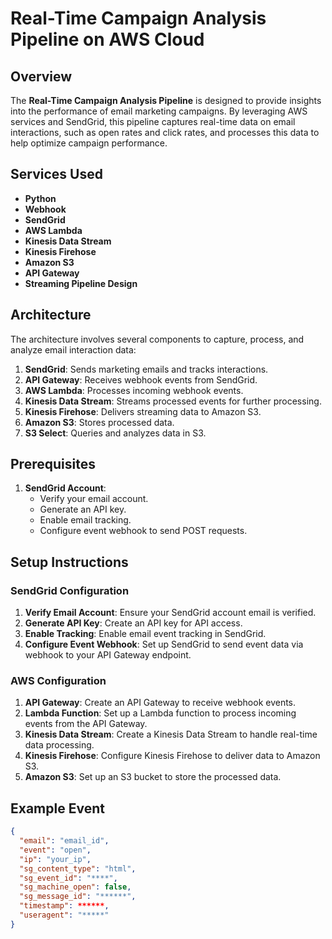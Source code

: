 # Real-Time Campaign Analysis Pipeline on AWS Cloud

## Overview

The **Real-Time Campaign Analysis Pipeline** is designed to provide insights into the performance of email marketing campaigns. By leveraging AWS services and SendGrid, this pipeline captures real-time data on email interactions, such as open rates and click rates, and processes this data to help optimize campaign performance.

## Services Used

- **Python**
- **Webhook**
- **SendGrid**
- **AWS Lambda**
- **Kinesis Data Stream**
- **Kinesis Firehose**
- **Amazon S3**
- **API Gateway**
- **Streaming Pipeline Design**

## Architecture

The architecture involves several components to capture, process, and analyze email interaction data:

1. **SendGrid**: Sends marketing emails and tracks interactions.
2. **API Gateway**: Receives webhook events from SendGrid.
3. **AWS Lambda**: Processes incoming webhook events.
4. **Kinesis Data Stream**: Streams processed events for further processing.
5. **Kinesis Firehose**: Delivers streaming data to Amazon S3.
6. **Amazon S3**: Stores processed data.
8. **S3 Select**: Queries and analyzes data in S3.

## Prerequisites

1. **SendGrid Account**:
    - Verify your email account.
    - Generate an API key.
    - Enable email tracking.
    - Configure event webhook to send POST requests.

## Setup Instructions

### SendGrid Configuration

1. **Verify Email Account**: Ensure your SendGrid account email is verified.
2. **Generate API Key**: Create an API key for API access.
3. **Enable Tracking**: Enable email event tracking in SendGrid.
4. **Configure Event Webhook**: Set up SendGrid to send event data via webhook to your API Gateway endpoint.

### AWS Configuration

1. **API Gateway**: Create an API Gateway to receive webhook events.
2. **Lambda Function**: Set up a Lambda function to process incoming events from the API Gateway.
3. **Kinesis Data Stream**: Create a Kinesis Data Stream to handle real-time data processing.
4. **Kinesis Firehose**: Configure Kinesis Firehose to deliver data to Amazon S3.
5. **Amazon S3**: Set up an S3 bucket to store the processed data.

## Example Event

```json
{
  "email": "email_id",
  "event": "open",
  "ip": "your_ip",
  "sg_content_type": "html",
  "sg_event_id": "****",
  "sg_machine_open": false,
  "sg_message_id": "******",
  "timestamp": ******,
  "useragent": "*****"
}

